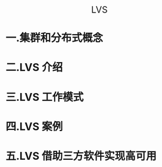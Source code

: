 <center><font size=5>LVS</font></center>

# 一.集群和分布式概念


# 二.LVS 介绍

# 三.LVS 工作模式

# 四.LVS 案例

# 五.LVS 借助三方软件实现高可用
